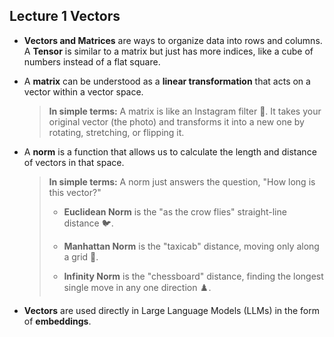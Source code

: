 ## Lecture 1 Vectors

- **Vectors and Matrices** are ways to organize data into rows and columns. A **Tensor** is similar to a matrix but just has more indices, like a cube of numbers instead of a flat square.
    
- A **matrix** can be understood as a **linear transformation** that acts on a vector within a vector space.
    
    > **In simple terms:** A matrix is like an Instagram filter 📸. It takes your original vector (the photo) and transforms it into a new one by rotating, stretching, or flipping it.
    
- A **norm** is a function that allows us to calculate the length and distance of vectors in that space.
    
    > **In simple terms:** A norm just answers the question, "How long is this vector?"
    > 
    > - **Euclidean Norm** is the "as the crow flies" straight-line distance 🐦.
    >     
    > - **Manhattan Norm** is the "taxicab" distance, moving only along a grid 🚕.
    >     
    > - **Infinity Norm** is the "chessboard" distance, finding the longest single move in any one direction ♟️.
    >     
    
- **Vectors** are used directly in Large Language Models (LLMs) in the form of **embeddings**.
